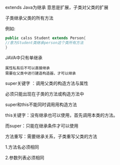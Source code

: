extends Java为继承 意思是扩展，子类对父类的扩展

子类继承父类的所有方法

例如:

```java
public calss Student extends Person{
//意为Student类继承person这个类所有方法
}
```

JAVA中只有单继承

```中文
属性私有后不可以直接继承
需要在父类中进行建造构造器，才可以继承
```

super关键字  ：调用父类的构造方法与属性

必须只能出现在子类的方法或构造方法中

super和this不能同时调用用构造方法

this关键字：没有继承也可以使用，首先调用本类的方法。

而super：只能在继承条件才可以使用

方法重写：需要继承关系，子类重写父类的方法

1.方法名必须相同

2.参数列表必须相同

